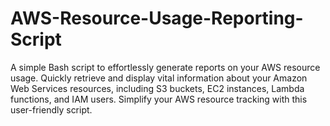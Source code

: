 # AWS-Resource-Usage-Reporting-Script
A simple Bash script to effortlessly generate reports on your AWS resource usage. Quickly retrieve and display vital information about your Amazon Web Services resources, including S3 buckets, EC2 instances, Lambda functions, and IAM users. Simplify your AWS resource tracking with this user-friendly script.
